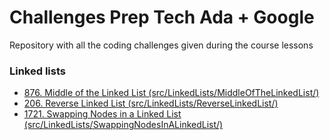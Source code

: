 # Challenges Prep Tech Ada + Google

Repository with all the coding challenges given during the course lessons 

### Linked lists
- [876. Middle of the Linked List (src/LinkedLists/MiddleOfTheLinkedList/)](https://leetcode.com/problems/middle-of-the-linked-list/description/)
- [206. Reverse Linked List (src/LinkedLists/ReverseLinkedList/)](https://leetcode.com/problems/reverse-linked-list/)
- [1721. Swapping Nodes in a Linked List (src/LinkedLists/SwappingNodesInALinkedList/)](https://leetcode.com/problems/swapping-nodes-in-a-linked-list/description/)